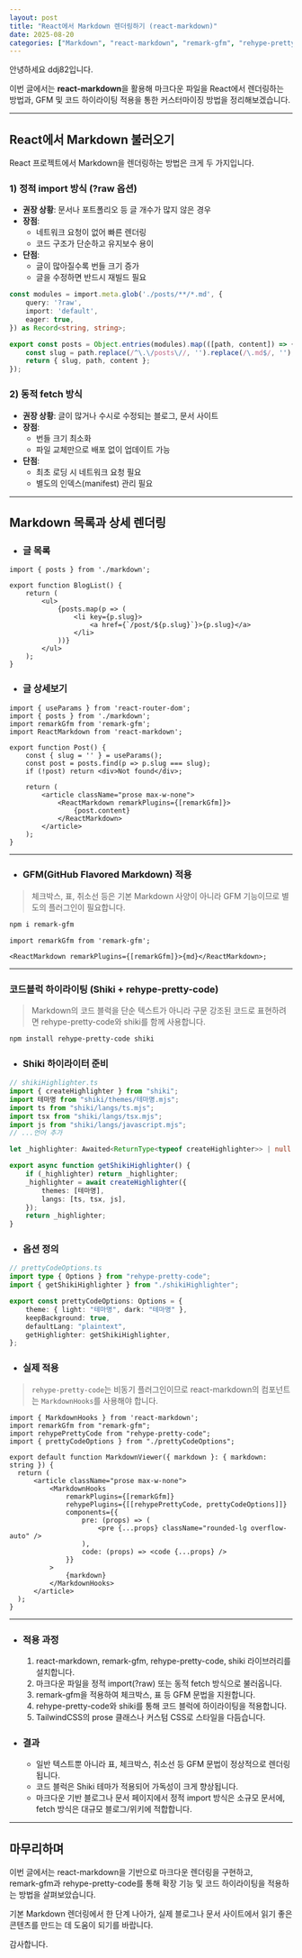 ```yaml
---
layout: post
title: "React에서 Markdown 렌더링하기 (react-markdown)"
date: 2025-08-20
categories: ["Markdown", "react-markdown", "remark-gfm", "rehype-pretty-code"]
---
```


안녕하세요 ddj82입니다.

이번 글에서는 **react-markdown**을 활용해 마크다운 파일을 React에서 렌더링하는 방법과, GFM 및 코드 하이라이팅 적용을 통한 커스터마이징 방법을 정리해보겠습니다.

---

## React에서 Markdown 불러오기

React 프로젝트에서 Markdown을 렌더링하는 방법은 크게 두 가지입니다.

### 1) 정적 import 방식 (?raw 옵션)
- **권장 상황**: 문서나 포트폴리오 등 글 개수가 많지 않은 경우
- **장점**:
    - 네트워크 요청이 없어 빠른 렌더링
    - 코드 구조가 단순하고 유지보수 용이
- **단점**:
    - 글이 많아질수록 번들 크기 증가
    - 글을 수정하면 반드시 재빌드 필요

```ts
const modules = import.meta.glob('./posts/**/*.md', {
    query: '?raw',
    import: 'default',
    eager: true,
}) as Record<string, string>;

export const posts = Object.entries(modules).map(([path, content]) => {
    const slug = path.replace(/^\.\/posts\//, '').replace(/\.md$/, '');
    return { slug, path, content };
});
```


### 2) 동적 fetch 방식
- **권장 상황**: 글이 많거나 수시로 수정되는 블로그, 문서 사이트
- **장점**:
    - 번들 크기 최소화
    - 파일 교체만으로 배포 없이 업데이트 가능
- **단점**:
    - 최초 로딩 시 네트워크 요청 필요
    - 별도의 인덱스(manifest) 관리 필요


---

## Markdown 목록과 상세 렌더링

- ### 글 목록

```tsx
import { posts } from './markdown';

export function BlogList() {
    return (
        <ul>
            {posts.map(p => (
                <li key={p.slug}>
                    <a href={`/post/${p.slug}`}>{p.slug}</a>
                </li>
            ))}
        </ul>
    );
}

```

- ### 글 상세보기

```tsx
import { useParams } from 'react-router-dom';
import { posts } from './markdown';
import remarkGfm from 'remark-gfm';
import ReactMarkdown from 'react-markdown';

export function Post() {
    const { slug = '' } = useParams();
    const post = posts.find(p => p.slug === slug);
    if (!post) return <div>Not found</div>;

    return (
        <article className="prose max-w-none">
            <ReactMarkdown remarkPlugins={[remarkGfm]}>
                {post.content}
            </ReactMarkdown>
        </article>
    );
}

```

---

- ### GFM(GitHub Flavored Markdown) 적용
> 체크박스, 표, 취소선 등은 기본 Markdown 사양이 아니라 GFM 기능이므로 별도의 플러그인이 필요합니다.

```bash
npm i remark-gfm
```

```tsx
import remarkGfm from 'remark-gfm';

<ReactMarkdown remarkPlugins={[remarkGfm]}>{md}</ReactMarkdown>;
```

---

### 코드블럭 하이라이팅 (Shiki + rehype-pretty-code)
> Markdown의 코드 블럭을 단순 텍스트가 아니라 구문 강조된 코드로 표현하려면 rehype-pretty-code와 shiki를 함께 사용합니다.

```bash
npm install rehype-pretty-code shiki
```


- ### Shiki 하이라이터 준비

```ts
// shikiHighlighter.ts
import { createHighlighter } from "shiki";
import 테마명 from "shiki/themes/테마명.mjs";
import ts from "shiki/langs/ts.mjs";
import tsx from "shiki/langs/tsx.mjs";
import js from "shiki/langs/javascript.mjs";
// ...언어 추가

let _highlighter: Awaited<ReturnType<typeof createHighlighter>> | null = null;

export async function getShikiHighlighter() {
    if (_highlighter) return _highlighter;
    _highlighter = await createHighlighter({
        themes: [테마명],
        langs: [ts, tsx, js],
    });
    return _highlighter;
}

```

- ### 옵션 정의

```ts
// prettyCodeOptions.ts
import type { Options } from "rehype-pretty-code";
import { getShikiHighlighter } from "./shikiHighlighter";

export const prettyCodeOptions: Options = {
    theme: { light: "테마명", dark: "테마명" },
    keepBackground: true,
    defaultLang: "plaintext",
    getHighlighter: getShikiHighlighter,
};

```

- ### 실제 적용

> `rehype-pretty-code`는 비동기 플러그인이므로 react-markdown의 컴포넌트는 `MarkdownHooks`를 사용해야 합니다.

```tsx
import { MarkdownHooks } from 'react-markdown';
import remarkGfm from "remark-gfm";
import rehypePrettyCode from "rehype-pretty-code";
import { prettyCodeOptions } from "./prettyCodeOptions";

export default function MarkdownViewer({ markdown }: { markdown: string }) {
  return (
      <article className="prose max-w-none">
          <MarkdownHooks
              remarkPlugins={[remarkGfm]}
              rehypePlugins={[[rehypePrettyCode, prettyCodeOptions]]}
              components={{
                  pre: (props) => (
                      <pre {...props} className="rounded-lg overflow-auto" />
                  ),
                  code: (props) => <code {...props} />
              }}
          >
              {markdown}
          </MarkdownHooks>
      </article>
  );
}

```

---

- ### 적용 과정

  1. react-markdown, remark-gfm, rehype-pretty-code, shiki 라이브러리를 설치합니다.
  2. 마크다운 파일을 정적 import(?raw) 또는 동적 fetch 방식으로 불러옵니다.
  3. remark-gfm을 적용하여 체크박스, 표 등 GFM 문법을 지원합니다.
  4. rehype-pretty-code와 shiki를 통해 코드 블럭에 하이라이팅을 적용합니다.
  5. TailwindCSS의 prose 클래스나 커스텀 CSS로 스타일을 다듬습니다.

- ### 결과

  - 일반 텍스트뿐 아니라 표, 체크박스, 취소선 등 GFM 문법이 정상적으로 렌더링됩니다.
  - 코드 블럭은 Shiki 테마가 적용되어 가독성이 크게 향상됩니다.
  - 마크다운 기반 블로그나 문서 페이지에서 정적 import 방식은 소규모 문서에, fetch 방식은 대규모 블로그/위키에 적합합니다.

---

## 마무리하며

이번 글에서는 react-markdown을 기반으로 마크다운 렌더링을 구현하고,  
remark-gfm과 rehype-pretty-code를 통해 확장 기능 및 코드 하이라이팅을 적용하는 방법을 살펴보았습니다.

기본 Markdown 렌더링에서 한 단계 나아가, 실제 블로그나 문서 사이트에서 읽기 좋은 콘텐츠를 만드는 데 도움이 되기를 바랍니다.

감사합니다.